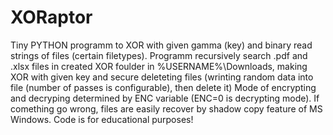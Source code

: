 # XORaptor
Tiny PYTHON programm to XOR with given gamma (key) and binary read strings of files (certain filetypes).
Programm recursively search .pdf and .xlsx files in created XOR foulder in %USERNAME%\Downloads, 
making XOR with given key and secure deleteting files (wrinting random data into file (number of passes is configurable), then delete it) 
Mode of encrypting and decryping determined by ENC variable (ENC=0 is decrypting mode). If comething go wrong, files are easily recover by shadow copy feature of MS Windows.
Code is for educational purposes!
